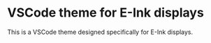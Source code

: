 # VSCode theme for E-Ink displays

This is a VSCode theme designed specifically for E-Ink displays.
